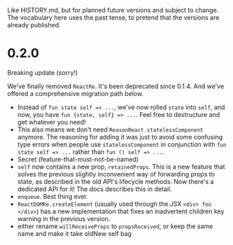 Like HISTORY.md, but for planned future versions and subject to change. The vocabulary here uses the past tense, to pretend that the versions are already published.

# 0.2.0

Breaking update (sorry!)

We've finally removed `ReactRe`. It's been deprecated since 0.1.4. And we've offered a comprehensive migration path below.

- Instead of `fun state self => ...`, we've now rolled `state` into `self`, and now, you have `fun {state, self} => ...`. Feel free to destructure and get whatever you need!
- This also means we don't need `ReasonReact.statelessComponent` anymore. The reasoning for adding it was just to avoid some confusing type errors when people use `statelessComponent` in conjunction with `fun state self => ...` rather than `fun () self => ...`.
- Secret (feature-that-must-not-be-named)
- `self` now contains a new prop, `retainedProps`. This is a new feature that solves the previous slightly inconvenient way of forwarding props to state, as described in the old API's lifecycle methods. Now there's a dedicated API for it! The docs describes this in detail.
- `enqueue`. Best thing ever.
- `ReactDOMRe.createElement` (usually used through the JSX `<div> foo </div>`) has a new implementation that fixes an inadvertent children key warning in the previous version.
- either rename `willReceiveProps` to `propsReceived`, or keep the same name and make it take oldNew self bag
